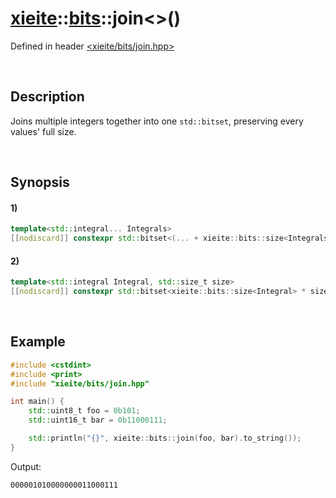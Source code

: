 # [xieite](../../xieite.md)\:\:[bits](../../bits.md)\:\:join\<\>\(\)
Defined in header [<xieite/bits/join.hpp>](../../../include/xieite/bits/join.hpp)

&nbsp;

## Description
Joins multiple integers together into one `std::bitset`, preserving every values' full size.

&nbsp;

## Synopsis
#### 1)
```cpp
template<std::integral... Integrals>
[[nodiscard]] constexpr std::bitset<(... + xieite::bits::size<Integrals>)> join(Integrals... values) noexcept;
```
#### 2)
```cpp
template<std::integral Integral, std::size_t size>
[[nodiscard]] constexpr std::bitset<xieite::bits::size<Integral> * size> join(const std::array<Integral, size>& values) noexcept;
```

&nbsp;

## Example
```cpp
#include <cstdint>
#include <print>
#include "xieite/bits/join.hpp"

int main() {
    std::uint8_t foo = 0b101;
    std::uint16_t bar = 0b11000111;

    std::println("{}", xieite::bits::join(foo, bar).to_string());
}
```
Output:
```
000001010000000011000111
```
